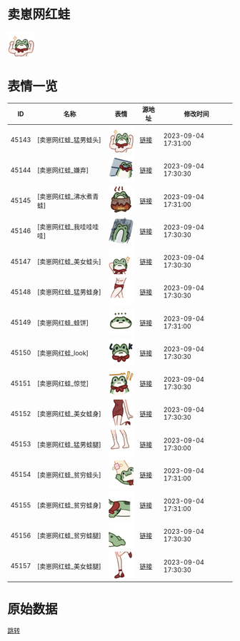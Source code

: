 # 卖崽网红蛙

<img src="./cover.png" height="60" alt="cover" />

# 表情一览

|ID|名称|表情|源地址|修改时间|
|----|----|----|----|----|
|45143|[卖崽网红蛙_猛男蛙头]|<img src="./pic/045143_%5B卖崽网红蛙_猛男蛙头%5D.png" height="60" alt="猛男蛙头"/>|[链接](https://i0.hdslb.com/bfs/garb/602ae4bc4bff85a5630e8f691892d18bbd5f692a.png)|2023-09-04 17:31:00|
|45144|[卖崽网红蛙_嫌弃]|<img src="./pic/045144_%5B卖崽网红蛙_嫌弃%5D.png" height="60" alt="嫌弃"/>|[链接](https://i0.hdslb.com/bfs/garb/1b8b6cdfb79f894d0e7f9bac1b213d74db8d247f.png)|2023-09-04 17:30:30|
|45145|[卖崽网红蛙_沸水煮青蛙]|<img src="./pic/045145_%5B卖崽网红蛙_沸水煮青蛙%5D.png" height="60" alt="沸水煮青蛙"/>|[链接](https://i0.hdslb.com/bfs/garb/3a105eff3604861d2066732ec88f2d1ff2efeb52.png)|2023-09-04 17:31:00|
|45146|[卖崽网红蛙_我哇哇哇哇]|<img src="./pic/045146_%5B卖崽网红蛙_我哇哇哇哇%5D.png" height="60" alt="我哇哇哇哇"/>|[链接](https://i0.hdslb.com/bfs/garb/b1bd5e107205befcfd042d35161c738dc99ed525.png)|2023-09-04 17:30:30|
|45147|[卖崽网红蛙_美女蛙头]|<img src="./pic/045147_%5B卖崽网红蛙_美女蛙头%5D.png" height="60" alt="美女蛙头"/>|[链接](https://i0.hdslb.com/bfs/garb/3682d02491e2a6e5530b1a9cd868b3fb4281e413.png)|2023-09-04 17:30:30|
|45148|[卖崽网红蛙_猛男蛙身]|<img src="./pic/045148_%5B卖崽网红蛙_猛男蛙身%5D.png" height="60" alt="猛男蛙身"/>|[链接](https://i0.hdslb.com/bfs/garb/7ff57d8d628675d0fe88c4ad6d3b3d54b683519e.png)|2023-09-04 17:30:30|
|45149|[卖崽网红蛙_蛙饼]|<img src="./pic/045149_%5B卖崽网红蛙_蛙饼%5D.png" height="60" alt="蛙饼"/>|[链接](https://i0.hdslb.com/bfs/garb/71e7f3ebdd74c52e708adc2e2fb2bc5fa6f92f42.png)|2023-09-04 17:31:00|
|45150|[卖崽网红蛙_look]|<img src="./pic/045150_%5B卖崽网红蛙_look%5D.png" height="60" alt="look"/>|[链接](https://i0.hdslb.com/bfs/garb/55d181b6f43ab9a38d6185c8ee31f2fe3331dfcd.png)|2023-09-04 17:30:30|
|45151|[卖崽网红蛙_惊觉]|<img src="./pic/045151_%5B卖崽网红蛙_惊觉%5D.png" height="60" alt="惊觉"/>|[链接](https://i0.hdslb.com/bfs/garb/27e451f3984b51a89eeef78ca64889b13960e84a.png)|2023-09-04 17:30:30|
|45152|[卖崽网红蛙_美女蛙身]|<img src="./pic/045152_%5B卖崽网红蛙_美女蛙身%5D.png" height="60" alt="美女蛙身"/>|[链接](https://i0.hdslb.com/bfs/garb/1bcead04e4fb057f363a8f33b16c6c6378702334.png)|2023-09-04 17:30:30|
|45153|[卖崽网红蛙_猛男蛙腿]|<img src="./pic/045153_%5B卖崽网红蛙_猛男蛙腿%5D.png" height="60" alt="猛男蛙腿"/>|[链接](https://i0.hdslb.com/bfs/garb/f13233d6cdd317ffd774700f1f27ed9f0c01786f.png)|2023-09-04 17:30:00|
|45154|[卖崽网红蛙_贫穷蛙头]|<img src="./pic/045154_%5B卖崽网红蛙_贫穷蛙头%5D.png" height="60" alt="贫穷蛙头"/>|[链接](https://i0.hdslb.com/bfs/garb/5ac2965fd49995ee6eaee79f365dd9396bc1e4c2.png)|2023-09-04 17:31:00|
|45155|[卖崽网红蛙_贫穷蛙身]|<img src="./pic/045155_%5B卖崽网红蛙_贫穷蛙身%5D.png" height="60" alt="贫穷蛙身"/>|[链接](https://i0.hdslb.com/bfs/garb/4d2558084f438774e8d234080c935f97f52d892a.png)|2023-09-04 17:31:00|
|45156|[卖崽网红蛙_贫穷蛙腿]|<img src="./pic/045156_%5B卖崽网红蛙_贫穷蛙腿%5D.png" height="60" alt="贫穷蛙腿"/>|[链接](https://i0.hdslb.com/bfs/garb/3673b7e8d808f889961821166bae1d61d5d1c175.png)|2023-09-04 17:30:30|
|45157|[卖崽网红蛙_美女蛙腿]|<img src="./pic/045157_%5B卖崽网红蛙_美女蛙腿%5D.png" height="60" alt="美女蛙腿"/>|[链接](https://i0.hdslb.com/bfs/garb/4d8e746c5c646425e8aee578749cfcf8dd81309b.png)|2023-09-04 17:30:30|

# 原始数据

[跳转](./raw.json)

